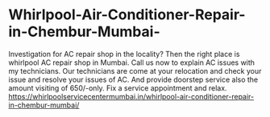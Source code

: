 # Whirlpool-Air-Conditioner-Repair-in-Chembur-Mumbai-
Investigation for AC repair shop in the locality? Then the right place is whirlpool AC repair shop in Mumbai. Call us now to explain AC issues with my technicians. Our technicians are come at your relocation and check your issue and resolve your issues of AC. And provide doorstep service also the amount visiting of 650/-only. Fix a service appointment and relax. https://whirlpoolservicecentermumbai.in/whirlpool-air-conditioner-repair-in-chembur-mumbai/
